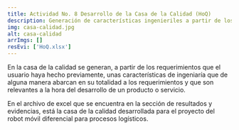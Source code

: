 ```yaml
---
title: Actividad No. 8 Desarrollo de la Casa de la Calidad (HoQ)
description: Generación de características ingenieriles a partir de los requerimientos de usuario. Evaluación mediante la matriz de relación
img: casa-calidad.jpg
alt: casa-calidad
arrImgs: []
resEvi: ['HoQ.xlsx']
---
```


En la casa de la calidad se generan, a partir de los requerimientos que el usuario haya hecho previamente, unas características de ingeniaría que de alguna manera abarcan en su totalidad a los requerimientos y que son relevantes a la hora del desarrollo de un producto o servicio.

En el archivo de excel que se encuentra en la sección de resultados y evidencias, está la casa de la calidad desarrollada para el proyecto del robot móvil diferencial para procesos logísticos.
